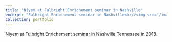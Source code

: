 ```yaml
---
title: "Niyem at Fulbright Enrichement seminar in Nashville"
excerpt: "Fulbright Enrichement seminar in Nashville<br/><img src='/images/7.jpg' width='300' ><img src='/images/9.jpg' width='400' >"
collection: portfolio
---
```



Niyem at Fulbright Enrichement seminar in Nashville Tennessee in 2018. 
